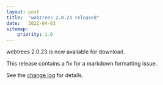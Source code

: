 ```yaml
---
layout: post
title:  "webtrees 2.0.23 released"
date:   2022-04-03
sitemap:
    priority: 1.0
---
```


webtrees 2.0.23 is now available for download.

This release contains a fix for a markdown formatting issue.

See the [change log](https://github.com/fisharebest/webtrees/compare/2.0.22...2.0.23) for details.

